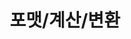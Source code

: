 ---
title: "포맷/계산/변환"
linkTitle: "포맷/계산/변환"
description: "포맷/계산/변환"
url: /common-component/elementary-technology/formatter-util
menu:
  depth:
    weight: 9
    parent: "elementary-technology"
    identifier: "formatter-util"
---